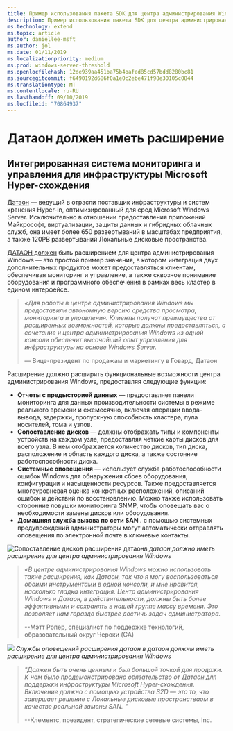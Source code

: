 ```yaml
---
title: Пример использования пакета SDK для центра администрирования Windows — Датаон
description: Пример использования пакета SDK для центра администрирования Windows — Датаон
ms.technology: extend
ms.topic: article
author: daniellee-msft
ms.author: jol
ms.date: 01/11/2019
ms.localizationpriority: medium
ms.prod: windows-server-threshold
ms.openlocfilehash: 12de939aa451ba75b4bafed85cd57bdd8280bc81
ms.sourcegitcommit: f6490192d686f0a1e0c2ebe471f98e30105c0844
ms.translationtype: MT
ms.contentlocale: ru-RU
ms.lasthandoff: 09/10/2019
ms.locfileid: "70864937"
---
```

# <a name="dataon-must-extension"></a>Датаон должен иметь расширение

## <a name="integrated-monitoring-and-management-for-microsoft-hyper-converged-infrastructure"></a>Интегрированная система мониторинга и управления для инфраструктуры Microsoft Hyper-схождения

[Датаон](http://www.dataonstorage.com/) — ведущий в отрасли поставщик инфраструктуры и систем хранения Hyper-in, оптимизированный для сред Microsoft Windows Server. Исключительно в отношении предоставления приложений Майкрософт, виртуализации, защиты данных и гибридных облачных служб, она имеет более 650 развертываний в масштабах предприятия, а также 120PB развертываний Локальные дисковые пространства.

[ДАТАОН должен](http://www.dataonstorage.com/must) быть расширением для центра администрирования Windows — это простой пример значения, в котором интеграция двух дополнительных продуктов может предоставляться клиентам, обеспечивая мониторинг и управление, а также сквозное понимание оборудования и программного обеспечения в рамках весь кластер в едином интерфейсе.

> <cite>«Для работы в центре администрирования Windows мы предоставили автономную версию средства просмотра, мониторинга и управления. Клиенты получат преимущества от расширенных возможностей, которые должны предоставляться, а сочетание и центра администрирования Windows из одной консоли обеспечит высочайший опыт управления для инфраструктуры на основе Windows Server.</cite>
>
> — Вице-президент по продажам и маркетингу в Говард, Датаон

Расширение должно расширять функциональные возможности центра администрирования Windows, предоставляя следующие функции:
- **Отчеты с предысторией данных** — предоставляет панели мониторинга для данных производительности системы в режиме реального времени и ежемесячно, включая операции ввода-вывода, задержки, пропускную способность кластера, пула носителей, тома и узлов.
- **Сопоставление дисков** — должны отображать типы и компоненты устройств на каждом узле, предоставляя четкие карты дисков для всего узла. В нем отображается количество дисков, тип диска, расположение и область каждого диска, а также состояние работоспособности диска.
- **Системные оповещения** — использует служба работоспособности ошибок Windows для обнаружения сбоев оборудования, конфигурации и насыщенности ресурсов. Также предоставляется многоуровневая оценка конкретных расположений, описаний ошибок и действий по восстановлению. Можно также использовать сторонние ловушки мониторинга SNMP, чтобы оповещать вас о необходимости замены дисков или оборудования.
- **Домашняя служба вызова по сети SAN** . с помощью системных предупреждений администраторы могут автоматически отправлять оповещения по электронной почте в ключевые контакты.

![Сопоставление дисков](../../media/extend-case-study-dataon/dataon-1.png)
расширения датаон*в датаон должно иметь расширение для центра администрирования Windows*

> <cite>«В центре администрирования Windows можно использовать такие расширения, как Датаон, так что я могу воспользоваться обоими инструментами в одной консоли, и мне нравится, насколько гладка интеграция. Центр администрирования Windows и Датаон, в действительности, должны быть более эффективными и сохранять в нашей группе массу времени. Это позволяет нам гораздо быстрее достичь задач администратора.</cite>
>
> --Мэтт Ропер, специалист по поддержке технологий, образовательный округ Чероки (GA)

![](../../media/extend-case-study-dataon/dataon-2.png)
*Службы оповещений расширения датаон в датаон должны иметь расширение для центра администрирования Windows*

> <cite>"Должен быть очень ценным и был большой точкой для продажи. К нам было продемонстрировано обязательство от Датаон для поддержки инфраструктуры Microsoft Hyper-схождения. Включение должно с помощью устройства S2D — это то, что завершает решение с Локальные дисковые пространстваом в качестве реальной замены SAN. "</cite>
>
> --Клементс, президент, стратегические сетевые системы, Inc.